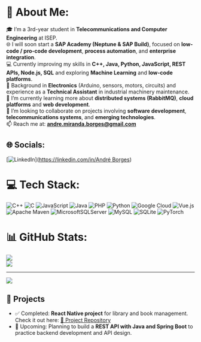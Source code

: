 # 💫 About Me:
🎓 I’m a 3rd-year student in **Telecommunications and Computer Engineering** at ISEP.<br>🌐 I will soon start a **SAP Academy (Neptune & SAP Build)**, focused on **low-code / pro-code development**, **process automation**, and **enterprise integration**.<br>💻 Currently improving my skills in **C++, Java, Python, JavaScript, REST APIs, Node.js, SQL** and exploring **Machine Learning** and **low-code platforms**.  <br>🔧 Background in **Electronics** (Arduino, sensors, motors, circuits) and experience as a **Technical Assistant** in industrial machinery maintenance.  <br>🌱 I’m currently learning more about **distributed systems (RabbitMQ)**, **cloud platforms** and **web development**.  <br>🤝 I’m looking to collaborate on projects involving **software development**, **telecommunications systems**, and **emerging technologies**.  <br>📫 Reach me at: **andre.miranda.borges@gmail.com**  <br>


## 🌐 Socials:
[![LinkedIn](https://img.shields.io/badge/LinkedIn-%230077B5.svg?logo=linkedin&logoColor=white)]([https://linkedin.com/in/André Borges](https://www.linkedin.com/in/andr%C3%A9-borges-4a3468379/)) 

# 💻 Tech Stack:
![C++](https://img.shields.io/badge/c++-%2300599C.svg?style=for-the-badge&logo=c%2B%2B&logoColor=white) ![C](https://img.shields.io/badge/c-%2300599C.svg?style=for-the-badge&logo=c&logoColor=white) ![JavaScript](https://img.shields.io/badge/javascript-%23323330.svg?style=for-the-badge&logo=javascript&logoColor=%23F7DF1E) ![Java](https://img.shields.io/badge/java-%23ED8B00.svg?style=for-the-badge&logo=openjdk&logoColor=white) ![PHP](https://img.shields.io/badge/php-%23777BB4.svg?style=for-the-badge&logo=php&logoColor=white) ![Python](https://img.shields.io/badge/python-3670A0?style=for-the-badge&logo=python&logoColor=ffdd54) ![Google Cloud](https://img.shields.io/badge/GoogleCloud-%234285F4.svg?style=for-the-badge&logo=google-cloud&logoColor=white) ![Vue.js](https://img.shields.io/badge/vue.js-%2335495e.svg?style=for-the-badge&logo=vuedotjs&logoColor=%234FC08D) ![Apache Maven](https://img.shields.io/badge/Apache%20Maven-C71A36?style=for-the-badge&logo=Apache%20Maven&logoColor=white) ![MicrosoftSQLServer](https://img.shields.io/badge/Microsoft%20SQL%20Server-CC2927?style=for-the-badge&logo=microsoft%20sql%20server&logoColor=white) ![MySQL](https://img.shields.io/badge/mysql-4479A1.svg?style=for-the-badge&logo=mysql&logoColor=white) ![SQLite](https://img.shields.io/badge/sqlite-%2307405e.svg?style=for-the-badge&logo=sqlite&logoColor=white) ![PyTorch](https://img.shields.io/badge/PyTorch-%23EE4C2C.svg?style=for-the-badge&logo=PyTorch&logoColor=white)
# 📊 GitHub Stats:
![](https://nirzak-streak-stats.vercel.app/?user=ABorges2003&theme=dark&hide_border=false)<br/>
![](https://github-readme-stats.vercel.app/api/top-langs/?username=ABorges2003&theme=dark&hide_border=false&include_all_commits=false&count_private=false&layout=compact)

---
[![](https://visitcount.itsvg.in/api?id=ABorges2003&icon=0&color=0)](https://visitcount.itsvg.in)

<!-- Proudly created with GPRM ( https://gprm.itsvg.in ) -->

## 📱 Projects
- ✅ Completed: **React Native project** for library and book management.  
  Check it out here: [📂 Project Repository](https://github.com/ABorges2003/ReactNative_Project)  
- 🚀 Upcoming: Planning to build a **REST API with Java and Spring Boot** to practice backend development and API design.  
